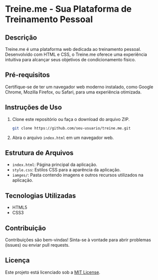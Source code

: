 # Treine.me - Sua Plataforma de Treinamento Pessoal

## Descrição

Treine.me é uma plataforma web dedicada ao treinamento pessoal. Desenvolvido com HTML e CSS, o Treine.me oferece uma experiência intuitiva para alcançar seus objetivos de condicionamento físico.

## Pré-requisitos

Certifique-se de ter um navegador web moderno instalado, como Google Chrome, Mozilla Firefox, ou Safari, para uma experiência otimizada.

## Instruções de Uso

1. Clone este repositório ou faça o download do arquivo ZIP.

    ```bash
    git clone https://github.com/seu-usuario/treine.me.git
    ```

2. Abra o arquivo `index.html` em um navegador web.

## Estrutura de Arquivos

- `index.html`: Página principal da aplicação.
- `style.css`: Estilos CSS para a aparência da aplicação.
- `iamges/`: Pasta contendo imagens e outros recursos utilizados na aplicação.

## Tecnologias Utilizadas

- HTML5
- CSS3

## Contribuição

Contribuições são bem-vindas! Sinta-se à vontade para abrir problemas (issues) ou enviar pull requests.

## Licença

Este projeto está licenciado sob a [MIT License](LICENSE).
